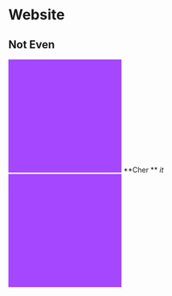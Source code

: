 # Website
## Not Even
![photo_1](data:image/png;base64,iVBORw0KGgoAAAANSUhEUgAAAOEAAADhCAMAAAAJbSJIAAAAA1BMVEWlR//q85QeAAAASElEQVR4nO3BgQAAAADDoPlTX+AIVQEAAAAAAAAAAAAAAAAAAAAAAAAAAAAAAAAAAAAAAAAAAAAAAAAAAAAAAAAAAAAAAADwDcaiAAFXD1ujAAAAAElFTkSuQmCC)
**Cher **
*it*
![photo_2](data:image/png;base64,iVBORw0KGgoAAAANSUhEUgAAAOEAAADhCAMAAAAJbSJIAAAAA1BMVEWlR//q85QeAAAASElEQVR4nO3BgQAAAADDoPlTX+AIVQEAAAAAAAAAAAAAAAAAAAAAAAAAAAAAAAAAAAAAAAAAAAAAAAAAAAAAAAAAAAAAAADwDcaiAAFXD1ujAAAAAElFTkSuQmCC)
